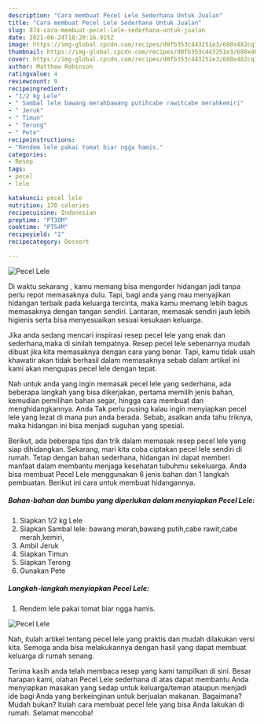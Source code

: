 ```yaml
---
description: "Cara membuat Pecel Lele Sederhana Untuk Jualan"
title: "Cara membuat Pecel Lele Sederhana Untuk Jualan"
slug: 874-cara-membuat-pecel-lele-sederhana-untuk-jualan
date: 2021-06-24T18:20:16.915Z
image: https://img-global.cpcdn.com/recipes/d0fb353c443251e3/680x482cq70/pecel-lele-foto-resep-utama.jpg
thumbnail: https://img-global.cpcdn.com/recipes/d0fb353c443251e3/680x482cq70/pecel-lele-foto-resep-utama.jpg
cover: https://img-global.cpcdn.com/recipes/d0fb353c443251e3/680x482cq70/pecel-lele-foto-resep-utama.jpg
author: Matthew Robinson
ratingvalue: 4
reviewcount: 9
recipeingredient:
- "1/2 kg Lele"
- " Sambal lele bawang merahbawang putihcabe rawitcabe merahkemiri"
- " Jeruk"
- " Timun"
- " Terong"
- " Pete"
recipeinstructions:
- "Rendem lele pakai tomat biar ngga hamis."
categories:
- Resep
tags:
- pecel
- lele

katakunci: pecel lele 
nutrition: 170 calories
recipecuisine: Indonesian
preptime: "PT30M"
cooktime: "PT54M"
recipeyield: "2"
recipecategory: Dessert

---
```



![Pecel Lele](https://img-global.cpcdn.com/recipes/d0fb353c443251e3/680x482cq70/pecel-lele-foto-resep-utama.jpg)

Di waktu  sekarang , kamu memang bisa mengorder hidangan jadi tanpa perlu repot memasaknya dulu. Tapi, bagi anda yang mau menyajikan hidangan terbaik pada keluarga tercinta, maka kamu memang lebih bagus memasaknya dengan tangan sendiri. Lantaran, memasak sendiri jauh lebih higienis serta bisa menyesuaikan sesuai kesukaan keluarga.

Jika anda sedang mencari inspirasi resep pecel lele yang enak dan sederhana,maka di sinilah tempatnya. Resep pecel lele  sebenarnya mudah dibuat jika kita memasaknya dengan cara yang benar. Tapi, kamu tidak usah khawatir akan tidak berhasil dalam memasaknya 
sebab dalam artikel ini kami akan mengupas pecel lele dengan tepat.  



Nah untuk anda yang ingin memasak pecel lele yang sederhana, ada beberapa langkah yang bisa dikerjakan, pertama memilih jenis bahan, kemudian pemilihan bahan segar, hingga cara membuat dan menghidangkannya. Anda Tak perlu pusing kalau ingin menyiapkan pecel lele yang lezat di mana pun anda berada. Sebab, asalkan anda  tahu triknya, maka hidangan ini bisa menjadi suguhan yang spesial.

Berikut, ada beberapa tips dan trik dalam memasak resep pecel lele yang siap dihidangkan. Sekarang, mari kita coba ciptakan pecel lele sendiri di rumah. Tetap dengan bahan sederhana, hidangan ini dapat memberi manfaat dalam membantu menjaga kesehatan tubuhmu sekeluarga. Anda bisa membuat Pecel Lele menggunakan 6 jenis bahan dan 1 langkah pembuatan. Berikut ini cara untuk membuat hidangannya.

<!--inarticleads1-->

##### Bahan-bahan dan bumbu yang diperlukan dalam menyiapkan Pecel Lele:

1. Siapkan 1/2 kg Lele
1. Siapkan  Sambal lele: bawang merah,bawang putih,cabe rawit,cabe merah,kemiri,
1. Ambil  Jeruk
1. Siapkan  Timun
1. Siapkan  Terong
1. Gunakan  Pete




<!--inarticleads2-->

##### Langkah-langkah menyiapkan Pecel Lele:

1. Rendem lele pakai tomat biar ngga hamis.
<img src="https://img-global.cpcdn.com/steps/a90947b01d904a6b/160x128cq70/pecel-lele-langkah-memasak-1-foto.jpg" alt="Pecel Lele">



Nah, itulah artikel tentang  pecel lele  yang praktis dan mudah dilakukan versi kita. Semoga anda bisa melakukannya dengan hasil yang dapat membuat keluarga di rumah senang. 

Terima kasih anda telah membaca resep yang kami tampilkan di sini. Besar harapan kami, olahan  Pecel Lele sederhana di atas dapat membantu Anda menyiapkan masakan yang sedap untuk keluarga/teman ataupun menjadi ide bagi Anda yang berkeinginan untuk berjualan makanan. Bagaimana? Mudah bukan? Itulah cara membuat pecel lele yang bisa Anda lakukan di rumah. Selamat mencoba!

